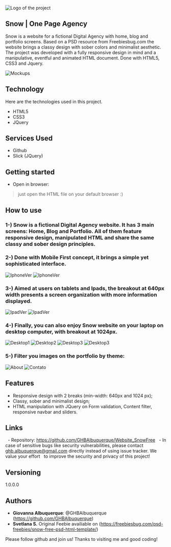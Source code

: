 ![Logo of the project](https://github.com/GHBAlbuquerque/Website_SnowFree/blob/master/public/readme_images/logo.png)

## Snow | One Page Agency

Snow is a website for a fictional Digital Agency with home, blog and portfolio screens. Based on a PSD resource from Freebiesbug.com the website brings a classy design with sober colors and minimalist aesthetic. The project was developed with a fully responsive design in mind and a manipulative, eventful and animated HTML document. Done with HTML5, CSS3 and Jquery.

![Mockups](https://github.com/GHBAlbuquerque/Website_SnowFree/blob/master/public/readme_images/complete.png)


## Technology 

Here are the technologies used in this project.

* HTML5
* CSS3
* JQuery


## Services Used

* Github
* Slick (JQuery)


## Getting started


* Open in browser:
>    just open the HTML file on your default browser :)

## How to use

### 1-) Snow is a fictional Digital Agency website. It has 3 main screens: Home, Blog and Portfolio. All of them feature responsive design, manipulated HTML and share the same classy and sober design principles.

### 2-) Done with Mobile First concept, it brings a simple yet sophisticated interface.
![IphoneVer](https://github.com/GHBAlbuquerque/Website_SnowFree/blob/master/public/readme_images/mobile/mobile_screens1.png)
![IphoneVer](https://github.com/GHBAlbuquerque/Website_SnowFree/blob/master/public/readme_images/mobile/mobile_screens2.png)

### 3-) Aimed at users on tablets and Ipads, the breakout at 640px width presents a screen organization with more information displayed.
![IpadVer](https://github.com/GHBAlbuquerque/Website_SnowFree/blob/master/public/readme_images/ipad/ipad_screens1.png)
![IpadVer](https://github.com/GHBAlbuquerque/Website_SnowFree/blob/master/public/readme_images/ipad/ipad_screens2.png)

### 4-) Finally, you can also enjoy Snow website on your laptop on desktop computer, with breakout at 1024px.
![Desktop1](https://github.com/GHBAlbuquerque/Website_SnowFree/blob/master/public/readme_images/desktop/desktop_screens%20copy.png)
![Desktop2](https://github.com/GHBAlbuquerque/Website_SnowFree/blob/master/public/readme_images/desktop/home_5.png)
![Desktop3](https://github.com/GHBAlbuquerque/Website_SnowFree/blob/master/public/readme_images/desktop/home_6.png)
![Desktop3](https://github.com/GHBAlbuquerque/Website_SnowFree/blob/master/public/readme_images/desktop/home_8_footer.png)


### 5-) Filter you images on the portfolio by theme:
![About](https://github.com/GHBAlbuquerque/Website_SnowFree/blob/master/public/readme_images/desktop/portfolio_1.png)
![Contato](https://github.com/GHBAlbuquerque/Website_SnowFree/blob/master/public/readme_images/desktop/portfolio_2.png)


## Features

  - Responsive design with 2 breaks (min-width: 640px and 1024 px);
  - Classy, sober and minimalist design;
  - HTML manipulation with JQuery on Form validation, Content filter, responsive navbar and sliders.
 

## Links

  - Repository: https://github.com/GHBAlbuquerque/Website_SnowFree
  - In case of sensitive bugs like security vulnerabilities, please contact 
  ghb.albuquerque@gmail.com directly instead of using issue tracker. We value your effort
  to improve the security and privacy of this project!


## Versioning

1.0.0.0


## Authors

* **Giovanna Albuquerque**: @GHBAlbuquerque (https://github.com/GHBAlbuquerque)
* **Svetlana S.** Original Feebie availiable on (https://freebiesbug.com/psd-freebies/snow-free-psd-html-template/)


Please follow github and join us!
Thanks to visiting me and good coding!
